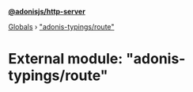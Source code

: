 **[@adonisjs/http-server](../README.md)**

[Globals](../README.md) › ["adonis-typings/route"](_adonis_typings_route_.md)

# External module: "adonis-typings/route"